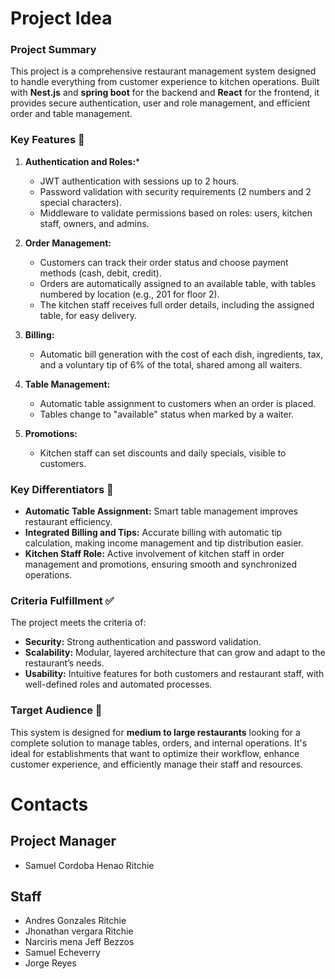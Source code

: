# Project Idea 

### **Project Summary**

This project is a comprehensive restaurant management system designed to handle everything from customer experience to kitchen operations. Built with **Nest.js** and **spring boot** for the backend and **React** for the frontend, it provides secure authentication, user and role management, and efficient order and table management.

### **Key Features 🌟**
1. **Authentication and Roles:***
   - JWT authentication with sessions up to 2 hours.
   - Password validation with security requirements (2 numbers and 2 special characters).
   - Middleware to validate permissions based on roles: users, kitchen staff, owners, and admins.

2. **Order Management:**
   - Customers can track their order status and choose payment methods (cash, debit, credit).
   - Orders are automatically assigned to an available table, with tables numbered by location (e.g., 201 for floor 2).
   - The kitchen staff receives full order details, including the assigned table, for easy delivery.

3. **Billing:**
   - Automatic bill generation with the cost of each dish, ingredients, tax, and a voluntary tip of 6% of the total, shared among all waiters.

4. **Table Management:**
   - Automatic table assignment to customers when an order is placed.
   - Tables change to "available" status when marked by a waiter.

5. **Promotions:**
   - Kitchen staff can set discounts and daily specials, visible to customers.

### **Key Differentiators 🏅**
- **Automatic Table Assignment:** Smart table management improves restaurant efficiency.
- **Integrated Billing and Tips:** Accurate billing with automatic tip calculation, making income management and tip distribution easier.
- **Kitchen Staff Role:** Active involvement of kitchen staff in order management and promotions, ensuring smooth and synchronized operations.

### **Criteria Fulfillment ✅**
The project meets the criteria of:
- **Security:** Strong authentication and password validation.
- **Scalability:** Modular, layered architecture that can grow and adapt to the restaurant’s needs.
- **Usability:** Intuitive features for both customers and restaurant staff, with well-defined roles and automated processes.

### **Target Audience 🎯**
This system is designed for **medium to large restaurants** looking for a complete solution to manage tables, orders, and internal operations. It's ideal for establishments that want to optimize their workflow, enhance customer experience, and efficiently manage their staff and resources.

# Contacts
## Project Manager 
- Samuel Cordoba Henao Ritchie
## Staff 
- Andres Gonzales Ritchie
- Jhonathan vergara Ritchie
- Narciris mena Jeff Bezzos
- Samuel Echeverry
- Jorge Reyes
